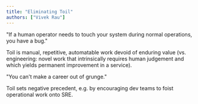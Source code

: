 ```yaml
---
title: "Eliminating Toil"
authors: ["Vivek Rau"]
---
```


"If a human operator needs to touch your system during normal operations, you have a bug."

Toil is manual, repetitive, automatable work devoid of enduring value (vs. engineering: novel work that intrinsically requires human judgement and which yields permanent improvement in a service).

"You can't make a career out of grunge."

Toil sets negative precedent, e.g. by encouraging dev teams to foist operational work onto SRE.
